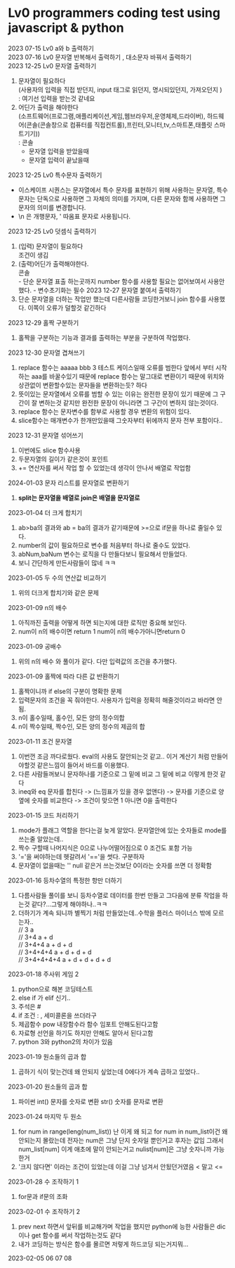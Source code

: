 # Lv0 programmers coding test using javascript & python
2023 07-15 Lv0 a와 b 출력하기 <br>
2023 07-16 Lv0 문자열 반복해서 출력하기 , 대소문자 바꿔서 출력하기<br>
2023 12-25 Lv0 문자열 출력하기 <br>
1) 문자열이 필요하다 <br> (사용자의 입력을 직접 받던지, input 태그로 읽던지, 명시되있던지, 가져오던지 ) <br>: 여기선 입력을 받는것 같네요<br>
2) 어딘가 출력을 해야한다 <br> (소프트웨어(프로그램,애플리케이션,게임,웹브라우저,운영체제,드라이버), 하드웨어(콘솔(콘솔창으로 컴퓨터를 직접컨트롤),프린터,모니터,tv,스마트폰,태플릿 스마트기기))<br>: 콘솔
    -   문자열 입력을 받았을때 
    -   문자열 입력이 끝났을때
    
2023 12-25 Lv0 특수문자 출력하기 <br>
- 이스케이프 시퀀스는 문자열에서 특수 문자를 표현하기 위해 사용하는 문자열, 특수문자는 단독으로 사용하면 그 자체의 의미를 가지며, 다른 문자와 함께 사용하면 그 문자의 의미를 변경합니다.
- \n 은 개행문자, \' 따옴표 문자로 사용됩니다.

2023 12-25 Lv0 덧셈식 출력하기 <br>
1) (입력) 문자열이 필요하다 <br> 조건이 생김<br>
2) (출력)어딘가 출력해야한다.<br> 콘솔 <br>
       - 단순 문자열 표출 하는곳까지 number 함수를 사용할 필요는 없어보여서 사용안했다.
       - 변수초기화는 필수
2023 12-27 문자열 붙여서 출력하기
1) 단순 문자열을 더하는 작업만 했는데 다른사람들 코딩한거보니 join 함수를 사용했다. 이쪽이 오류가 덜할것 같긴하다

2023 12-29 홀짝 구분하기
1) 홀짝을 구분하는 기능과 결과를 출력하는 부분을 구분하여 작업했다.

2023 12-30 문자열 겹쳐쓰기
1) replace 함수는 aaaaa bbb 3 테스트 케이스일때 오류를 범한다 앞에서 부터 시작하는 aaa를 바꿀수있기 때문에 replace 함수는 말그대로 변환이기 때문에 위치와 상관없이 변환할수있는 문자들을 변환하는듯? 하다 
2) 뜻이있는 문자열에서 오류를 범할 수 있는 이유는 완전한 문장이 있기 때문에 그 구간이 잘 변하는것 같지만 완전한 문장이 아니라면 그 구간이 변하지 않는것이다. 
3) replace 함수는 문자변수를 함부로 사용할 경우 변환의 위험이 있다.
4) slice함수는 매개변수가 한개만있을때 그숫자부터 뒤에까지 문자 전부 포함이다..

2023 12-31 문자열 섞어쓰기
1) 이번에도 slice 함수사용 
2) 두문자열의 길이가 같은것이 포인트
3) += 연산자를 써서 작업 할 수 있었는데 생각이 안나서 배열로 작업함

2024-01-03 문자 리스트를 문자열로 변환하기
1) <b>split는 문자열을 배열로 join은 배열을 문자열로</b>

2023-01-04 더 크게 합치기
1) ab>ba의 결과와 ab = ba의 결과가 같기때문에 >=으로 if문을 하나로 줄일수 있다.
2) number의 값이 필요하므로 변수를 처음부터 하나로 줄수도 있었다.
3) abNum,baNum 변수는 로직을 다 만들다보니 필요해서 만들었다.
4) 보니 간단하게 만든사람들이 많네 ㅋㅋ
   
2023-01-05 두 수의 연산값 비교하기
1) 위의 더크게 합치기와 같은 문제

2023-01-09 n의 배수 
1) 아직까진 출력을 어떻게 하면 되는지에 대한 로직만 중요해 보인다.
2) num이 n의 배수이면 return 1 num이 n의 배수가아니면return 0

2023-01-09 공배수
1) 위의 n의 배수 와 풀이가 같다. 다만 입력값의 조건을 추가했다.

2023-01-09 홀짝에 따라 다른 값 반환하기
1) 홀짝이니까 if else의 구분이 명확한 문제
2) 입력문자의 조건을 꼭 줘야한다. 사용자가 입력을 정확히 해줄것이라고 바라면 안됨.
3) n이 홀수일때, 홀수인, 모든 양의 정수의합
4) n이 짝수일때, 짝수인, 모든 양의 정수의 제곱의 합

2023-01-11 조건 문자열
1) 이번껀 조금 까다로웠다. eval의 사용도 잘안되는것 같고.. 이거 계산기 처럼 만들어야할것 같은느낌이 들어서 바드를 이용했다.
2) 다른 사람들꺼보니 문자하나를 기준으로 그 밑에 비교 그 밑에 비교 이렇게 한것 같다
3) ineq와 eq 문자를 합친다 -> (느낌표가 있을 경우 없앤다) -> 문자를 기준으로 양옆에 숫자를 비교한다 -> 조건이 맞으면 1 아니면 0을 출력한다

2023-01-15 코드 처리하기
1) mode가 플래그 역할을 한다는걸 늦게 알았다. 문자열안에 있는 숫자들로 mode를 쓰는줄 알았는데..
2) 짝수 구할때 나머지식은 0으로 나누어떨어짐으로 0 조건도 포함 가능
3) '='을 써야하는데 헷갈려서 '=='을 썻다. 구분하자
4) 문자열이 없을때는 '' null 같은거 쓰는것보단 0이라는 숫자를 쓰면 더 정확함

2023-01-16 등차수열의 특정한 항만 더하기
1) 다름사람들 풀이를 보니 등차수열로 데이터를 한번 만들고 그다음에 분류 작업을 하는것 같다?...그렇게 해야하나..ㅋㅋ
2) 더하기가 계속 되니까 별찍기 처럼 만들었는데..수학을 플러스 마이너스 밖에 모르는자.. <br>
// 3 a <br>
// 3+4 a + d <br>
// 3+4+4 a + d + d <br>
// 3+4+4+4 a + d + d + d <br>
// 3+4+4+4+4 a + d + d + d + d <br>

2023-01-18 주사위 게임 2
1) python으로 해본 코딩테스트
2) else if 가 elif 신기..
3) 주석은 #
4) if 조건 : , 세미콜론을 쓰더라구
5) 제곱함수 pow 내장함수라 함수 임포트 안해도된다고함
6) 자료형 선언을 하기도 하지만 안해도 알아서 된다고함
7) python 3와 python2의 차이가 있음

2023-01-19 원소들의 곱과 합
1) 곱하기 식이 맞는건데 왜 안되지 싶었는데 0에다가 계속 곱하고 있었다..

2023-01-20 원소들의 곱과 합
1) 파이썬 int() 문자를 숫자로 변환 str() 숫자를 문자로 변환

2023-01-24 마지막 두 원소
1) for num in range(leng(num_list)) 난 이게 왜 되고 for num in num_list이건 왜안되는지 몰랐는데 전자는 num은 그냥 단지 숫자일 뿐인거고 후자는 값임 그래서 num_list[num] 이게 애초에 말이 안되는거고 nulist[num]은 그냥 숫자니까 가능한거
2) '크지 않다면' 이라는 조건이 있었는데 이걸 그냥 넘겨서 안됬던거였음 < 말고 <=

2023-01-28 수 조작하기 1
1) for문과 if문의 조화

2023-02-01 수 조작하기 2
1) prev next 하면서 앞뒤를 비교해가며 작업을 했지만 python에 능한 사람들은 dic이나 get 함수를 써서 작업하는것도 같다
2) 내가 코딩하는 방식은 함수를 몰르면 저렇게 하드코딩 되는거지뭐...

2023-02-05 06 07 08
